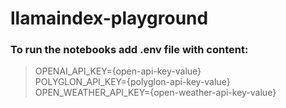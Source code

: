 # llamaindex-playground

### To run the notebooks add .env file with content:

>OPENAI_API_KEY={open-api-key-value} <br>
>POLYGLON_API_KEY={polyglon-api-key-value} <br>
>OPEN_WEATHER_API_KEY={open-weather-api-key-value} <br>
